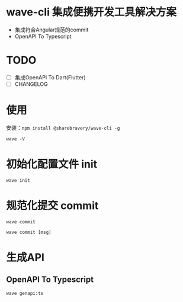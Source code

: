 # wave-cli 集成便携开发工具解决方案

- 集成符合Angular规范的commit
- OpenAPI To Typescript

# TODO
  
- [ ] 集成OpenAPI To Dart(Flutter)
- [ ] CHANGELOG
  
# 使用

安装：`npm install @sharebravery/wave-cli -g`

`wave -V`

# 初始化配置文件 init


`wave init`

# 规范化提交 commit

`wave commit`

`wave commit [msg]`

# 生成API
## OpenAPI To Typescript
`wave genapi:ts`